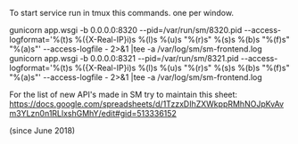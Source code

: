To start service run in tmux this commands. one per window.

gunicorn app.wsgi -b 0.0.0.0:8320 --pid=/var/run/sm/8320.pid --access-logformat='%(t)s %({X-Real-IP}i)s %(l)s %(u)s "%(r)s" %(s)s %(b)s "%(f)s" "%(a)s"' --access-logfile - 2>&1 |tee -a /var/log/sm/sm-frontend.log
gunicorn app.wsgi -b 0.0.0.0:8321 --pid=/var/run/sm/8321.pid --access-logformat='%(t)s %({X-Real-IP}i)s %(l)s %(u)s "%(r)s" %(s)s %(b)s "%(f)s" "%(a)s"' --access-logfile - 2>&1 |tee -a /var/log/sm/sm-frontend.log


For the list of new API's made in SM try to maintain this sheet:
https://docs.google.com/spreadsheets/d/1TzzxDIhZXWkppRMhNOJpKvAvm3YLzn0n1RLlxshGMhY/edit#gid=513336152

(since June 2018)
